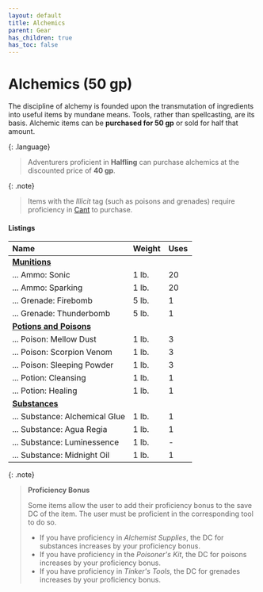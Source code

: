 ```yaml
---
layout: default
title: Alchemics
parent: Gear
has_children: true
has_toc: false
---
```


# Alchemics (50 gp)

The discipline of alchemy is founded upon the transmutation of ingredients into useful items by mundane means. Tools, rather than spellcasting, are its basis. Alchemic items can be **purchased for 50 gp** or sold for half that amount.

{: .language}
> Adventurers proficient in **Halfling** can purchase alchemics at the discounted price of **40 gp**.

{: .note}
> Items with the _Illicit_ tag (such as poisons and grenades) require proficiency in [Cant](../../more/languages/cant) to purchase.


<!-- #### Crafting

Adventurers proficient with the right type of artisan tools can [craft alchemics](../../adventuring/downtime/alchemy) during [downtime](../../adventuring/downtime/index). The basis consists of combining mundane ingredients with energy from magical materials. For example, a _Potion of Healing_ might combine a selection of herbal leaves with distilled holy water. -->



#### Listings

| Name                                           | Weight | Uses |
| :--------------------------------------------- | :----- | :--- |
| **[Munitions](munitions)**                     |        |      |
| ... Ammo: Sonic                                | 1 lb.  | 20   |
| ... Ammo: Sparking                             | 1 lb.  | 20   |
| ... Grenade: Firebomb                          | 5 lb.  | 1    |
| ... Grenade: Thunderbomb                       | 5 lb.  | 1    |
| **[Potions and Poisons](potions_and_poisons)** |        |      |
| ... Poison: Mellow Dust                        | 1 lb.  | 3    |
| ... Poison: Scorpion Venom                     | 1 lb.  | 3    |
| ... Poison: Sleeping Powder                    | 1 lb.  | 3    |
| ... Potion: Cleansing                          | 1 lb.  | 1    |
| ... Potion: Healing                            | 1 lb.  | 1    |
| **[Substances](substances)**                   |        |      |
| ... Substance: Alchemical Glue                 | 1 lb.  | 1    |
| ... Substance: Agua Regia                      | 1 lb.  | 1    |
| ... Substance: Luminessence                    | 1 lb.  | -    |
| ... Substance: Midnight Oil                    | 1 lb.  | 1    |


{: .note}
> **Proficiency Bonus**
> 
> Some items allow the user to add their proficiency bonus to the save DC of the item. The user must be proficient in the corresponding tool to do so. 
> 
> * If you have proficiency in _Alchemist Supplies_, the DC for substances increases by your proficiency bonus.
> * If you have proficiency in the _Poisoner's Kit_, the DC for poisons increases by your proficiency bonus. 
> * If you have proficiency in _Tinker's Tools_, the DC for grenades increases by your proficiency bonus.
